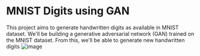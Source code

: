 # MNIST Digits using GAN
This project aims to generate handwritten digits as available in MNIST dataset.
We'll be building a generative adversarial network (GAN) trained on the MNIST dataset.
From this, we'll be able to generate new handwritten digits
![image](https://user-images.githubusercontent.com/47009218/124347237-2b08b100-dc01-11eb-8751-e4add86cc5f7.png)
